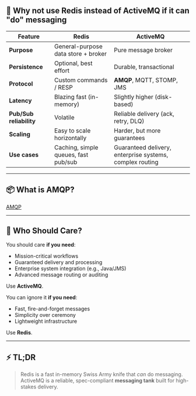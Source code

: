 ## 🚦 Why not use Redis instead of ActiveMQ if it can "do" messaging
| Feature | **Redis** | **ActiveMQ** |
|--------|------------|-------------|
| **Purpose** | General-purpose data store + broker | Pure message broker |
| **Persistence** | Optional, best effort | Durable, transactional |
| **Protocol** | Custom commands / RESP | **AMQP**, MQTT, STOMP, JMS |
| **Latency** | Blazing fast (in-memory) | Slightly higher (disk-based) |
| **Pub/Sub reliability** | Volatile | Reliable delivery (ack, retry, DLQ) |
| **Scaling** | Easy to scale horizontally | Harder, but more guarantees |
| **Use cases** | Caching, simple queues, fast pub/sub | Guaranteed delivery, enterprise systems, complex routing |

---

## 📦 What is AMQP?
[AMQP](./AMQP.md)

---

## 🧠 Who Should Care?

You should care **if you need**:
- Mission-critical workflows
- Guaranteed delivery and processing
- Enterprise system integration (e.g., Java/JMS)
- Advanced message routing or auditing

Use **ActiveMQ**.

You can ignore it **if you need**:
- Fast, fire-and-forget messages
- Simplicity over ceremony
- Lightweight infrastructure

Use **Redis**.

---

## ⚡ TL;DR

> Redis is a fast in-memory Swiss Army knife that *can* do messaging.  
> ActiveMQ is a reliable, spec-compliant **messaging tank** built for high-stakes delivery.